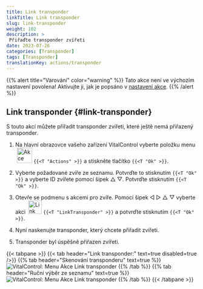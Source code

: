 ```yaml
---
title: Link transponder
linkTitle: Link transponder
slug: link-transponder
weight: 102
description: >
 Přiřaďte transponder zvířeti
date: 2023-07-26
categories: [Transponder]
tags: [Transponder]
translationKey: actions/transponder
---
```

{{% alert title="Varování" color="warning" %}}
Tato akce není ve výchozím nastavení povolena! Aktivujte ji, jak je popsáno v [nastavení akce](../settings/).
{{% /alert %}}

## Link transponder {#link-transponder}

S touto akcí můžete přiřadit transponder zvířeti, které ještě nemá přiřazený transponder.

1. Na hlavní obrazovce vašeho zařízení VitalControl vyberte položku menu &nbsp;<img src="/icons/actions.svg" width="40" align="bottom" alt="Akce" /> `{{<T "Actions" >}}` a stiskněte tlačítko `{{<T "Ok" >}}`.

2. Vyberte požadované zvíře ze seznamu. Potvrďte to stisknutím `{{<T "Ok" >}}` a vyberte ID zvířete pomocí šipek △ ▽. Potvrďte stisknutím `{{<T "Ok" >}}`.

3. Otevře se podmenu s akcemi pro zvíře. Pomocí šipek ◁ ▷ △ ▽ vyberte akci &nbsp;<img src="/icons/actions/link-transponder.svg" width="35" align="bottom" alt="Link transponder" /> `{{<T "LinkTransponder" >}}` a potvrďte stisknutím `{{<T "Ok" >}}`.

4. Nyní naskenujte transponder, který chcete přiřadit zvířeti.

5. Transponder byl úspěšně přiřazen zvířeti.

{{< tabpane >}}
{{< tab header="Link transponder:" text=true disabled=true />}}
{{% tab header="Skenování transponderu" text=true %}}
![VitalControl: Menu Akce Link transponder](../images/linktransponder-scan.png "Link transponder")
{{% /tab %}}
{{% tab header="Ruční výběr ze seznamu" text=true %}}
![VitalControl: Menu Akce Link transponder](../images/linktransponder.png "Link transponder")
{{% /tab %}}
{{< /tabpane >}}
